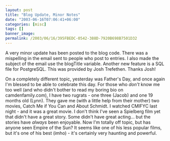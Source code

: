 ```yaml
---
layout: post
title: "Blog Update, Minor Notes"
date: "2003-06-16T07:06:41+06:00"
categories: [misc]
tags: []
banner_image: 
permalink: /2003/06/16/395FBEDC-0542-388D-7920B698B7501D32
---
```


A very minor update has been posted to the blog code. There was a mispelling in the email sent to people who post to entries. I also made the subject of the email use the blogTitle variable. Another new  feature is a SQL file for PostgreSQL. This was provided by Josh Trefethen. Thanks Josh!

On a completely different topic, yesterday was Father's Day, and once again I'm blessed to be able to celebrate this day. For those who <i>don't</i> know me too well (and who didn't bother to read my boring bio on camdenfamily.com), I have two rugrats - one three (Jacob) and one 19 months old (Lynn). They gave me (with a little help from their mother) two movies, Catch Me if You Can and About Schmidt. I watched CMIFYC last night - and it was a great movie. I don't think I've seen a Spielberg film yet that didn't have a great story. Some didn't have great acting... but the stories have <i>always</i> been enjoyable. Now I'm totally off topic, but has anyone seen Empire of the Sun? It seems like one of his less popular films, but it's one of his best (imho) - it's certainly very haunting and powerful.